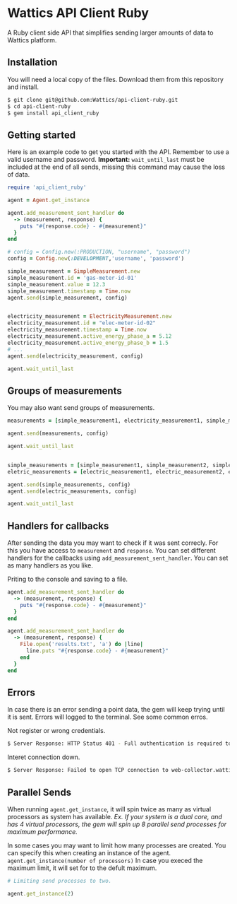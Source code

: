 # Wattics API Client Ruby

A Ruby client side API that simplifies sending larger amounts of data to Wattics platform.

## Installation

You will need a local copy of the files. Download them from this repository and install.

```sh
$ git clone git@github.com:Wattics/api-client-ruby.git
$ cd api-client-ruby
$ gem install api_client_ruby
```

## Getting started

Here is an example code to get you started with the API. Remember to use a valid username and password. **Important:** `wait_until_last` must be included at the end of all sends, missing this command may cause the loss of data.

```ruby
require 'api_client_ruby'

agent = Agent.get_instance

agent.add_measurement_sent_handler do
  -> (measurement, response) {
    puts "#{response.code} - #{measurement}"
  }
end

# config = Config.new(:PRODUCTION, "username", "password")
config = Config.new(:DEVELOPMENT,'username', 'password')

simple_measurement = SimpleMeasurement.new
simple_measurement.id = 'gas-meter-id-01'
simple_measurement.value = 12.3
simple_measurement.timestamp = Time.now
agent.send(simple_measurement, config)


electricity_measurement = ElectricityMeasurement.new
electricity_measurement.id = "elec-meter-id-02"
electricity_measurement.timestamp = Time.now
electricity_measurement.active_energy_phase_a = 5.12
electricity_measurement.active_energy_phase_b = 1.5
# ...
agent.send(electricity_measurement, config)

agent.wait_until_last
```

## Groups of measurements

You may also want send groups of measurements.

```ruby
measurements = [simple_measurement1, electricity_measurement1, simple_measurement2, ...]

agent.send(measurements, config)

agent.wait_until_last
```

```ruby

simple_measurements = [simple_measurement1, simple_measurement2, simple_measurement3, ...]
eletric_measurements = [electric_measurement1, electric_measurement2, electric_measurement3, ..]

agent.send(simple_measurements, config)
agent.send(electric_measurements, config)

agent.wait_until_last
```

## Handlers for callbacks

After sending the data you may want to check if it was sent correcly. For this you have access to `measurement`  and `response`. You can set different handlers for the callbacks using `add_measurement_sent_handler`. You can set as many handlers as you like.

Priting to the console and saving to a file.

```ruby
agent.add_measurement_sent_handler do
  -> (measurement, response) {
    puts "#{response.code} - #{measurement}"
  }
end

agent.add_measurement_sent_handler do
  -> (measurement, response) {
    File.open('results.txt', 'a') do |line|
      line.puts "#{response.code} - #{measurement}"
    end
  }
end
```

## Errors

In case there is an error sending a point data, the gem will keep trying until it is sent. Errors will logged to the terminal. See some common erros.

Not register or wrong credentials.
```sh
$ Server Response: HTTP Status 401 - Full authentication is required to access this resource
```

Interet connection down.
```sh
$ Server Response: Failed to open TCP connection to web-collector.wattics.com:443 (getaddrinfo: nodename nor servname provided, or not known)
```



## Parallel Sends

When running `agent.get_instance`, it will spin twice as many as virtual processors as system has available.
*Ex. If your system is a dual core, and has 4 virtual processors, the gem will spin up 8 parallel send processes for maximum performance.*

In some cases you may want to limit how many processes are created. You can specify this when creating an instance of the agent. `agent.get_instance(number of processors)`
In case you execed the maximum limit, it will set for to the defult maximum.

```ruby
# Limiting send processes to two.

agent.get_instance(2)
```



